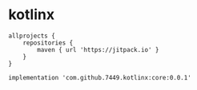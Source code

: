 # kotlinx
    
    allprojects {
        repositories {
            maven { url 'https://jitpack.io' }
        }
    }

    implementation 'com.github.7449.kotlinx:core:0.0.1'